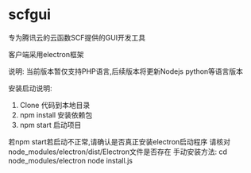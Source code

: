 # scfgui
专为腾讯云的云函数SCF提供的GUI开发工具

客户端采用electron框架

说明:
当前版本暂仅支持PHP语言,后续版本将更新Nodejs python等语言版本

安装启动说明:
1. Clone 代码到本地目录
2. npm install 安装依赖包
3. npm start 启动项目

若npm start若启动不正常,请确认是否真正安装electron启动程序
请核对node_modules/electron/dist/Electron文件是否存在
手动安装方法:
cd node_modules/electron
node install.js
